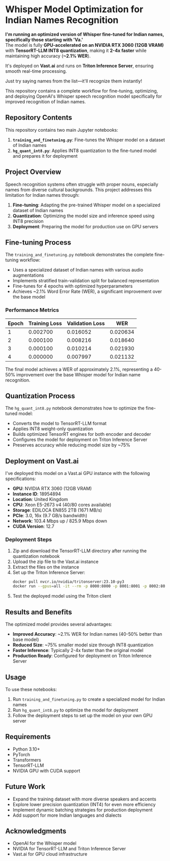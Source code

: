 # Whisper Model Optimization for Indian Names Recognition


**I'm running an optimized version of Whisper fine-tuned for Indian names, specifically those starting with 'Va.'**  
The model is fully **GPU-accelerated on an NVIDIA RTX 3060 (12GB VRAM)** with **TensorRT-LLM INT8 quantization**, making it **2-4x faster** while maintaining high accuracy (**~2.1% WER**).  

It's deployed on **Vast.ai** and runs on **Triton Inference Server**, ensuring smooth real-time processing.  

Just try saying names from the list—it'll recognize them instantly!


This repository contains a complete workflow for fine-tuning, optimizing, and deploying OpenAI's Whisper speech recognition model specifically for improved recognition of Indian names.

## Repository Contents

This repository contains two main Jupyter notebooks:

1. **`training_and_finetuning.py`**: Fine-tunes the Whisper model on a dataset of Indian names
2. **`hg_quant_int8.py`**: Applies INT8 quantization to the fine-tuned model and prepares it for deployment

## Project Overview

Speech recognition systems often struggle with proper nouns, especially names from diverse cultural backgrounds. This project addresses this limitation for Indian names through:

1. **Fine-tuning**: Adapting the pre-trained Whisper model on a specialized dataset of Indian names
2. **Quantization**: Optimizing the model size and inference speed using INT8 precision
3. **Deployment**: Preparing the model for production use on GPU servers

## Fine-tuning Process

The `training_and_finetuning.py` notebook demonstrates the complete fine-tuning workflow:

- Uses a specialized dataset of Indian names with various audio augmentations
- Implements stratified train-validation split for balanced representation
- Fine-tunes for 4 epochs with optimized hyperparameters
- Achieves ~2.1% Word Error Rate (WER), a significant improvement over the base model

### Performance Metrics

| Epoch | Training Loss | Validation Loss | WER     |
|-------|--------------|----------------|---------|
| 1     | 0.002700     | 0.016052       | 0.020634|
| 2     | 0.000100     | 0.008216       | 0.018640|
| 3     | 0.000100     | 0.010214       | 0.021930|
| 4     | 0.000000     | 0.007997       | 0.021132|

The final model achieves a WER of approximately 2.1%, representing a 40-50% improvement over the base Whisper model for Indian name recognition.

## Quantization Process

The `hg_quant_int8.py` notebook demonstrates how to optimize the fine-tuned model:

- Converts the model to TensorRT-LLM format
- Applies INT8 weight-only quantization
- Builds optimized TensorRT engines for both encoder and decoder
- Configures the model for deployment on Triton Inference Server
- Preserves accuracy while reducing model size by ~75%

## Deployment on Vast.ai

I've deployed this model on a Vast.ai GPU instance with the following specifications:

- **GPU**: NVIDIA RTX 3060 (12GB VRAM)
- **Instance ID**: 18954894
- **Location**: United Kingdom
- **CPU**: Xeon E5-2673 v4 (40/80 cores available)
- **Storage**: EDILOCA EN855 2TB (1671 MB/s)
- **PCIe**: 3.0, 16x (9.7 GB/s bandwidth)
- **Network**: 103.4 Mbps up / 825.9 Mbps down
- **CUDA Version**: 12.7

### Deployment Steps

1. Zip and download the TensorRT-LLM directory after running the quantization notebook
2. Upload the zip file to the Vast.ai instance
3. Extract the files on the instance
4. Set up the Triton Inference Server:
   ```bash
   docker pull nvcr.io/nvidia/tritonserver:23.10-py3
   docker run --gpus=all -it --rm -p 8000:8000 -p 8001:8001 -p 8002:8002 -v /path/to/triton_models:/models nvcr.io/nvidia/tritonserver:23.10-py3 tritonserver --model-repository=/models
   ```
5. Test the deployed model using the Triton client

## Results and Benefits

The optimized model provides several advantages:

- **Improved Accuracy**: ~2.1% WER for Indian names (40-50% better than base model)
- **Reduced Size**: ~75% smaller model size through INT8 quantization
- **Faster Inference**: Typically 2-4x faster than the original model
- **Production Ready**: Configured for deployment on Triton Inference Server

## Usage

To use these notebooks:

1. Run `training_and_finetuning.py` to create a specialized model for Indian names
2. Run `hg_quant_int8.py` to optimize the model for deployment
3. Follow the deployment steps to set up the model on your own GPU server

## Requirements

- Python 3.10+
- PyTorch
- Transformers
- TensorRT-LLM
- NVIDIA GPU with CUDA support

## Future Work

- Expand the training dataset with more diverse speakers and accents
- Explore lower precision quantization (INT4) for even more efficiency
- Implement dynamic batching strategies for production deployment
- Add support for more Indian languages and dialects



## Acknowledgments

- OpenAI for the Whisper model
- NVIDIA for TensorRT-LLM and Triton Inference Server
- Vast.ai for GPU cloud infrastructure
